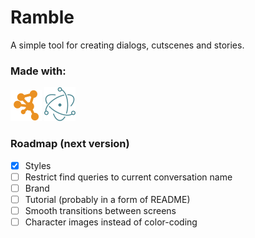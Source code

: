 # Ramble
A simple tool for creating dialogs, cutscenes and stories.

### Made with:
![Cytoscape](logo/cytoscape_logo.png)
![Electron](logo/electron_logo.png)

### Roadmap (next version)
- [x] Styles
- [ ] Restrict find queries to current conversation name
- [ ] Brand
- [ ] Tutorial (probably in a form of README)
- [ ] Smooth transitions between screens
- [ ] Character images instead of color-coding
